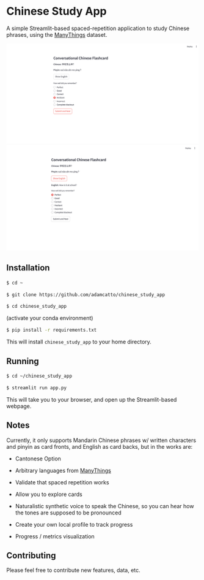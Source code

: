 # Chinese Study App

A simple Streamlit-based spaced-repetition application to study Chinese phrases, using the [ManyThings](https://www.manythings.org/anki/) dataset.

![Flashcard No English](assets/figures/flashcard_no_english.png)
![Flashcard w/ English](assets/figures/flashcard_with_english.png)


## Installation

```bash
$ cd ~
```
```bash
$ git clone https://github.com/adamcatto/chinese_study_app
```

```bash
$ cd chinese_study_app
```

(activate your conda environment)
```bash
$ pip install -r requirements.txt
```

This will install `chinese_study_app` to your home directory.

## Running

```bash
$ cd ~/chinese_study_app
```

```bash
$ streamlit run app.py
```

This will take you to your browser, and open up the Streamlit-based webpage.

## Notes

Currently, it only supports Mandarin Chinese phrases w/ written characters and pinyin as card fronts, and English as card backs, but in the works are:

* Cantonese Option

* Arbitrary languages from [ManyThings](https://www.manythings.org/anki/)

* Validate that spaced repetition works

* Allow you to explore cards

* Naturalistic synthetic voice to speak the Chinese, so you can hear how the tones are supposed to be pronounced

* Create your own local profile to track progress

* Progress / metrics visualization

## Contributing

Please feel free to contribute new features, data, etc.